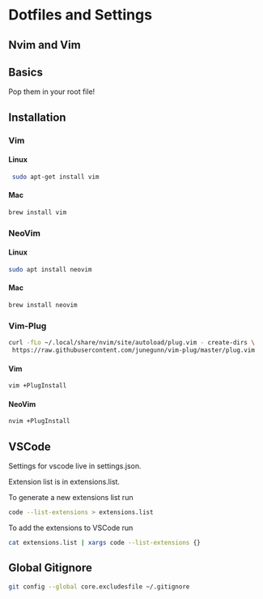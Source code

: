 # Dotfiles and Settings

## Nvim and Vim

## Basics

Pop them in your root file!

## Installation

### Vim

#### Linux

```bash
 sudo apt-get install vim
```

#### Mac

```bash
brew install vim
```

### NeoVim

#### Linux

```bash
sudo apt install neovim
```

#### Mac

```bash
brew install neovim
```

### Vim-Plug

```bash
curl -fLo ~/.local/share/nvim/site/autoload/plug.vim - create-dirs \
 https://raw.githubusercontent.com/junegunn/vim-plug/master/plug.vim
```

#### Vim

```bash
vim +PlugInstall
```

#### NeoVim

```bash
nvim +PlugInstall
```

## VSCode

Settings for vscode live in settings.json.

Extension list is in extensions.list.

To generate a new extensions list run

```bash
code --list-extensions > extensions.list
```

To add the extensions to VSCode run

```bash
cat extensions.list | xargs code --list-extensions {}
```

## Global Gitignore

```bash
git config --global core.excludesfile ~/.gitignore
```
